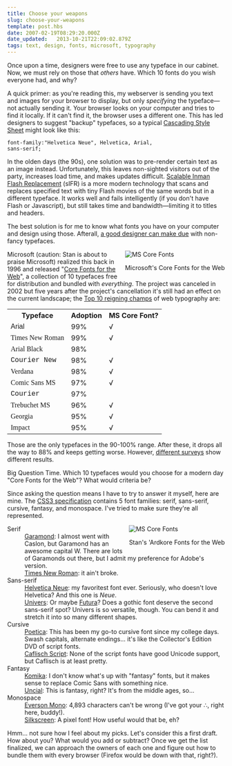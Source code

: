 ```yaml
---
title: Choose your weapons
slug: choose-your-weapons
template: post.hbs
date: 2007-02-19T08:29:20.000Z
date_updated:   2013-10-21T22:09:02.879Z
tags: text, design, fonts, microsoft, typography
---
```


Once upon a time, designers were free to use any typeface in our cabinet. Now, we must rely on those that <em>others</em> have. Which 10 fonts do you wish everyone had, and why?<!--more-->

A quick primer: as you're reading this, my webserver is sending you text and images for your browser to display, but only <em>specifying</em> the typeface&mdash;not actually sending it. Your browser looks on your computer and tries to find it locally. If it can't find it, the browser uses a different one. This has led designers to suggest "backup" typefaces, so a typical <a href="http://www.w3.org/Style/CSS/" title="CSS from the W3C">Cascading Style Sheet</a> might look like this:

<code>font-family:"Helvetica Neue", Helvetica, Arial, sans-serif;</code>

In the olden days (the 90s), one solution was to pre-render certain text as an image instead. Unfortunately, this leaves non-sighted visitors out of the party, increases load time, and makes updates difficult. <a href="http://www.mikeindustries.com/sifr/" title="sIFR from Mike Davidson">Scalable Inman Flash Replacement</a> (sIFR) is a more modern technology that scans and replaces specified text with tiny Flash movies of the same words but in a different typeface. It works well and fails intelligently (if you don't have Flash or Javascript), but still takes time and bandwidth&mdash;limiting it to titles and headers.

The best solution is for me to know what fonts you have on your computer and design using those. Afterall, <a href="http://www.informationarchitects.jp/the-web-is-all-about-typography-period" title="iA's now famous 'Web Design is 95% Typography">a good designer can make due</a> with non-fancy typefaces.

<div class="pullquote" style="float:right;"><img class="content" src="http://assets.stanifesto.com/images/2007/02/mscorefonts.jpg" alt="MS Core Fonts"/><p class="small">Microsoft's Core Fonts for the Web</p></div>

Microsoft (caution: Stan is about to praise Microsoft) realized this back in 1996 and released "<a href="http://en.wikipedia.org/wiki/Core_fonts_for_the_Web" title="Core fonts for the web on Wikipedia">Core Fonts for the Web</a>", a collection of 10 typefaces free for distribution and bundled with <em>everything</em>. The project was canceled in 2002 but five years after the project's cancellation it's still had an effect on the current landscape; the <a href="http://www.visibone.com/font/FontResults.html" title="According to a Visibone survey...">Top 10 reigning champs</a> of web typography are:

<table style="width:100%;">
<tr><th>Typeface</th><th>Adoption</th><th>MS Core Font?</th></tr>
<tr><td style="font-family:Arial;">Arial</td><td>99%</td><td>√</td></tr>
<tr><td style="font-family:Times New Roman;">Times New Roman</td><td>99%</td><td>√</td></tr>
<tr><td style="font-family:Arial Black;">Arial Black</td><td>98%</td><td></td></tr>
<tr><td style="font-family:Courier New;">Courier New</td><td>98%</td><td>√</td></tr>
<tr><td style="font-family:Verdana;">Verdana</td><td>98%</td><td>√</td></tr>
<tr><td style="font-family:Comic Sans MS;">Comic Sans MS</td><td>97%</td><td>√</td></tr>
<tr><td style="font-family:Courier;">Courier</td><td>97%</td><td></td></tr>
<tr><td style="font-family:Trebuchet MS;">Trebuchet MS</td><td>96%</td><td>√</td></tr>
<tr><td style="font-family:Georgia;">Georgia</td><td>95%</td><td>√</td></tr>
<tr><td style="font-family:Impact;">Impact</td><td>95%</td><td>√</td></tr>
</table>
Those are the only typefaces in the 90-100% range. After these, it drops all the way to 88% and keeps getting worse. However, <a href="http://www.codestyle.org/css/font-family/sampler-CombinedResults.shtml" title="Codestyle's Combined Results">different surveys</a> show different results.

Big Question Time. Which 10 typefaces would you choose for a modern day "Core Fonts for the Web"? What would criteria be?

Since asking the question means I have to try to answer it myself, here are mine. The <a href="http://www.w3.org/TR/css3-fonts/#generic-font-families" title="More W3C anyone?">CSS3 specification</a> contains 5 font families: serif, sans-serif, cursive, fantasy, and monospace. I've tried to make sure they're all represented.

<div class="pullquote" style="float:right;"><img class="content" src="http://assets.stanifesto.com/images/2007/02/stancorefonts.jpg" alt="MS Core Fonts"/><p class="small">Stan's 'Ardkore Fonts for the Web</p></div>

<dl>
<dt>Serif</dt>
<dd><a href="http://www.adobe.com/type/browser/P/P_1703.html" title="The 'Pro' is owned by Adobe">Garamond</a>: I almost went with Caslon, but Garamond has an awesome capital W. There are lots of Garamonds out there, but I admit my preference for Adobe's version.</dd>
<dd><a href="http://www.microsoft.com/typography/fonts/font.aspx?FID=9&FNAME=Times%20New%20Roman" title="Designed for The Times, no less">Times New Roman</a>: it ain't broke.</dd>
<dt>Sans-serif</dt>
<dd><a href="http://www.linotype.com/1266/neuehelvetica-family.html" title="Linotype.com">Helvetica Neue</a>: my favoritest font ever. Seriously, who doesn't love Helvetica? And this one is <em>Neue</em>.</dd>
<dd><a href="http://www.linotype.com/1828/univers.html" title="Linotype.com">Univers</a>: Or maybe <a href="http://www.linotype.com/472/futura-family.html" title="More Linotype.com">Futura</a>? Does a gothic font deserve the second sans-serif spot? Univers is so versatile, though. You can bend it and stretch it into so many different shapes.</dd>
<dt>Cursive</dt>
<dd><a href="http://www.linotype.com/1351/poetica-family.html" title="Linotype.com">Poetica</a>: This has been my go-to cursive font since my college days. Swash capitals, alternate endings... it's like the Collector's Edition DVD of script fonts.</dd>
<dd><a href="http://www.adobe.com/type/browser/P/P_1725.html" title="Crap, Adobe owns it?">Caflisch Script</a>: None of the script fonts have good Unicode support, but Caflisch is at least pretty.</dd>
<dt>Fantasy</dt>
<dd><a href="http://apostrophiclab.pedroreina.net/" title="Apostrophic Labs, sort  of">Komika</a>: I don't know what's up with "fantasy" fonts, but it makes sense to replace Comic Sans with something nice.</dd>
<dd><a href="http://en.wikipedia.org/wiki/Uncial" title="Uncial on Wikipedia">Uncial</a>: This is fantasy, right? It's from the middle ages, so...</dd>
<dt>Monospace</dt>
<dd><a href="http://www.evertype.com/emono/" title="EverType.com">Everson Mono</a>: 4,893 characters can't be wrong (I've got your &there4;, right here, buddy!).</dd>
<dd><a href="http://www.0sil8.com/episodes/silkscreen/index.html" title="0sil8.com">Silkscreen</a>: A pixel font! How useful would that be, eh?</dd>
</dl>

Hmm... not sure how I feel about my picks. Let's consider this a first draft. How about you? What would you add or subtract? Once we get the list finalized, we can approach the owners of each one and figure out how to bundle them with every browser (Firefox would be down with that, right?).
